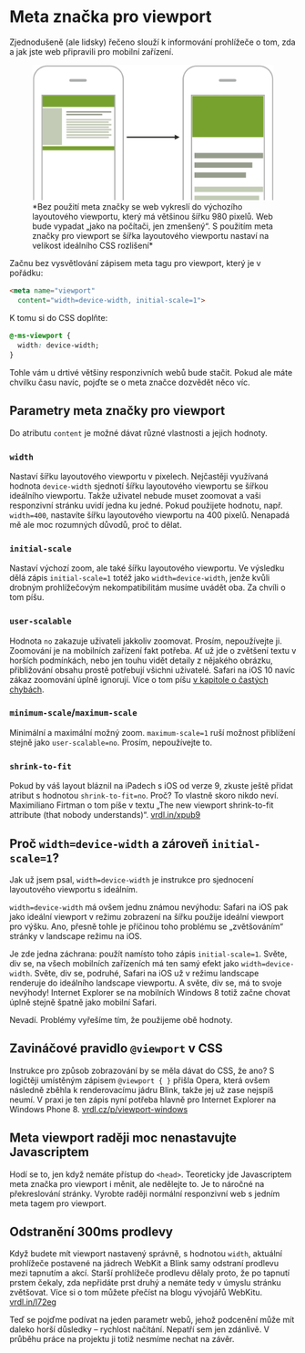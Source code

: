 # Meta značka pro viewport

Zjednodušeně (ale lidsky) řečeno slouží k informování prohlížeče o tom, zda a jak jste web připravili pro mobilní zařízení.

<figure>
<img src="dist/images/original/meta-viewport-mobile.jpg" alt="Meta Viewport">
<figcaption markdown="1">    
*Bez použití meta značky se web vykreslí do výchozího layoutového viewportu, který má většinou šířku 980 pixelů. Web bude vypadat „jako na počítači, jen zmenšený“. S použitím meta značky pro viewport se šířka layoutového viewportu nastaví na velikost ideálního CSS rozlišení*
</figcaption> 
</figure>

Začnu bez vysvětlování zápisem meta tagu pro viewport, který je v pořádku:

```html
<meta name="viewport" 
  content="width=device-width, initial-scale=1">
```

K tomu si do CSS doplňte:

```css
@-ms-viewport { 
  width: device-width; 
}
```

Tohle vám u drtivé většiny responzivních webů bude stačit. Pokud ale máte chvilku času navíc, pojďte se o meta značce dozvědět něco víc.

## Parametry meta značky pro viewport

Do atributu `content` je možné dávat různé vlastnosti a jejich hodnoty.

### `width`

Nastaví šířku layoutového viewportu v pixelech. Nejčastěji využívaná hodnota `device-width` sjednotí šířku layoutového viewportu se šířkou ideálního viewportu. Takže uživatel nebude muset zoomovat a vaši responzivní stránku uvidí jedna ku jedné. Pokud použijete hodnotu, např. `width=400`, nastavíte šířku layoutového viewportu na 400 pixelů. Nenapadá mě ale moc rozumných důvodů, proč to dělat.

### `initial-scale`

Nastaví výchozí zoom, ale také šířku layoutového viewportu. Ve výsledku dělá zápis `initial-scale=1` totéž jako `width=device-width`, jenže kvůli drobným prohlížečovým nekompatibilitám musíme uvádět oba. Za chvíli o tom píšu.

### `user-scalable`

Hodnota `no` zakazuje uživateli jakkoliv zoomovat.  Prosím, nepoužívejte ji. Zoomování je na mobilních zařízení fakt potřeba. Ať už jde o zvětšení textu v horších podmínkách, nebo jen touhu vidět detaily z nějakého obrázku, přibližování obsahu prostě potřebují všichni uživatelé. Safari na iOS 10 navíc zákaz zoomování úplně ignorují. <span class="ebook-only">Více o tom píšu [v kapitole o častých chybách](responzivni-ui-caste-chyby.md).</span>

### `minimum-scale`/`maximum-scale`

Minimální a maximální možný zoom. `maximum-scale=1` ruší možnost přiblížení stejně jako `user-scalable=no`. Prosím, nepoužívejte to.

### `shrink-to-fit`

Pokud by váš layout bláznil na iPadech s iOS od verze 9, zkuste ještě přidat atribut s hodnotou `shrink-to-fit=no`. Proč? To vlastně skoro nikdo neví. Maximiliano Firtman o tom píše v textu „The new viewport shrink-to-fit attribute (that nobody understands)“. [vrdl.in/xpub9](http://www.mobilexweb.com/blog/safari-on-ios-9-3-picture-shrink-fit-iphone-se)


## Proč `width=device-width` a zároveň `initial-scale=1`?

Jak už jsem psal, `width=device-width` je instrukce pro sjednocení layoutového viewportu s ideálním.

`width=device-width` má ovšem jednu známou nevýhodu: Safari na iOS pak jako ideální viewport v režimu zobrazení na šířku použije ideální viewport pro výšku. Ano, přesně tohle je příčinou toho problému se „zvětšováním“ stránky v landscape režimu na iOS.

Je zde jedna záchrana: použít namísto toho zápis `initial-scale=1`. Světe, div se, na všech mobilních zařízeních má ten samý efekt jako `width=device-width`. Světe, div se, podruhé, Safari na iOS už v režimu landscape renderuje do ideálního landscape viewportu. A světe, div se, má to svoje nevýhody! Internet Explorer se na mobilních Windows 8 totiž začne chovat úplně stejně špatně jako mobilní Safari.

Nevadí. Problémy vyřešíme tím, že použijeme obě hodnoty.


## Zavináčové pravidlo `@viewport` v CSS

Instrukce pro způsob zobrazování by se měla dávat do CSS, že ano? S logičtěji umístěným zápisem `@viewport { }` přišla Opera, která ovšem následně zběhla k renderovacímu jádru Blink, takže jej už zase nejspíš neumí. V praxi je ten zápis nyní potřeba hlavně pro Internet Explorer na Windows Phone 8. [vrdl.cz/p/viewport-windows](http://www.vzhurudolu.cz/prirucka/viewport-windows)


## Meta viewport raději moc nenastavujte Javascriptem 

Hodí se to, jen když nemáte přístup do `<head>`. Teoreticky jde Javascriptem meta značka pro viewport i měnit, ale nedělejte to. Je to náročné na překreslování stránky. Vyrobte raději normální responzivní web s jedním meta tagem pro viewport.


## Odstranění 300ms prodlevy 

Když budete mít viewport nastavený správně, s hodnotou `width`, aktuální prohlížeče postavené na jádrech WebKit a Blink samy odstraní prodlevu mezi tapnutím a akcí. Starší prohlížeče prodlevu dělaly proto, že po tapnutí prstem čekaly, zda nepřidáte prst druhý a nemáte tedy v úmyslu stránku zvětšovat. Více si o tom můžete přečíst na blogu vývojářů WebKitu. [vrdl.in/l72eg](https://webkit.org/blog/5610/more-responsive-tapping-on-ios/)

<div class="ebook-only" markdown="1">

Teď se pojďme podívat na jeden parametr webů, jehož podcenění může mít daleko horší důsledky – rychlost načítání. Nepatří sem jen zdánlivě. V průběhu práce na projektu ji totiž nesmíme nechat na závěr.

</div>
